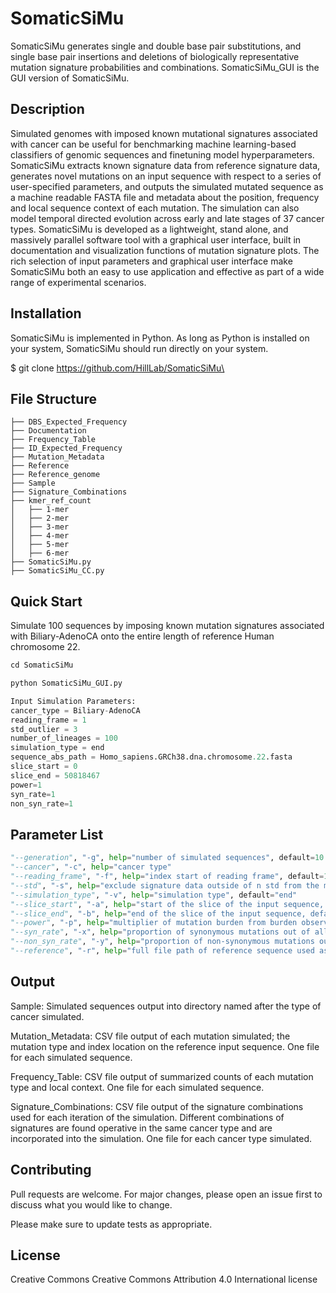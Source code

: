 # SomaticSiMu
SomaticSiMu generates single and double base pair substitutions, and single base pair insertions and deletions of biologically representative mutation signature probabilities and combinations. SomaticSiMu_GUI is the GUI version of SomaticSiMu.

## Description

Simulated genomes with imposed known mutational signatures associated with cancer can be useful for benchmarking machine learning-based classifiers of genomic sequences and finetuning model hyperparameters. SomaticSiMu extracts known signature data from reference signature data, generates novel mutations on an input sequence with respect to a series of user-specified parameters, and outputs the simulated mutated sequence as a machine readable FASTA file and metadata about the position, frequency and local sequence context of each mutation. The simulation can also model temporal directed evolution across early and late stages of 37 cancer types. SomaticSiMu is developed as a lightweight, stand alone, and massively parallel software tool with a graphical user interface, built in documentation and visualization functions of mutation signature plots. The rich selection of input parameters and graphical user interface make SomaticSiMu both an easy to use application and effective as part of a wide range of experimental scenarios.  


## Installation
SomaticSiMu is implemented in Python. As long as Python is installed on your system, SomaticSiMu should run directly on your system.

$ git clone https://github.com/HillLab/SomaticSiMu\

## File Structure
```
├── DBS_Expected_Frequency
├── Documentation
├── Frequency_Table
├── ID_Expected_Frequency
├── Mutation_Metadata
├── Reference
├── Reference_genome
├── Sample
├── Signature_Combinations
├── kmer_ref_count
│   ├── 1-mer
│   ├── 2-mer
│   ├── 3-mer
│   ├── 4-mer
│   ├── 5-mer
│   ├── 6-mer
├── SomaticSiMu.py
├── SomaticSiMu_CC.py
```

## Quick Start

Simulate 100 sequences by imposing known mutation signatures associated with Biliary-AdenoCA onto the entire length of reference Human chromosome 22. 

```python
cd SomaticSiMu

python SomaticSiMu_GUI.py

Input Simulation Parameters: 
cancer_type = Biliary-AdenoCA
reading_frame = 1
std_outlier = 3
number_of_lineages = 100
simulation_type = end
sequence_abs_path = Homo_sapiens.GRCh38.dna.chromosome.22.fasta
slice_start = 0
slice_end = 50818467
power=1
syn_rate=1
non_syn_rate=1
```

## Parameter List

```python
"--generation", "-g", help="number of simulated sequences", default=10
"--cancer", "-c", help="cancer type"
"--reading_frame", "-f", help="index start of reading frame", default=1
"--std", "-s", help="exclude signature data outside of n std from the mean", default=3
"--simulation_type", "-v", help="simulation type", default="end"
"--slice_start", "-a", help="start of the slice of the input sequence, default=None (start at first base)"
"--slice_end", "-b", help="end of the slice of the input sequence, default=None (end at first base)"
"--power", "-p", help="multiplier of mutation burden from burden observed in in vivo samples", default=1
"--syn_rate", "-x", help="proportion of synonymous mutations out of all simulated mutations kept in the output simulated sequence", default=1
"--non_syn_rate", "-y", help="proportion of non-synonymous mutations out of all simulated mutations kept in the output simulated sequence", default=1
"--reference", "-r", help="full file path of reference sequence used as input for the simulation"
```

## Output 

Sample: Simulated sequences output into directory named after the type of cancer simulated.

Mutation_Metadata: CSV file output of each mutation simulated; the mutation type and index location on the reference input sequence. One file for each simulated sequence. 

Frequency_Table: CSV file output of summarized counts of each mutation type and local context. One file for each simulated sequence. 

Signature_Combinations: CSV file output of the signature combinations used for each iteration of the simulation. Different combinations of signatures are found operative in the same cancer type and are incorporated into the simulation. One file for each cancer type simulated. 


## Contributing
Pull requests are welcome. For major changes, please open an issue first to discuss what you would like to change.

Please make sure to update tests as appropriate.

## License
Creative Commons Creative Commons Attribution 4.0 International license


